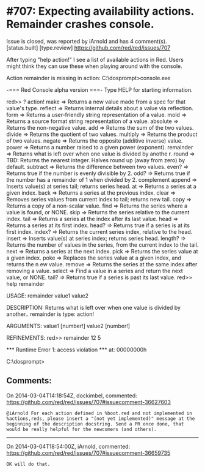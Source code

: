 
#707: Expecting availability actions. Remainder crashes console.
================================================================================
Issue is closed, was reported by iArnold and has 4 comment(s).
[status.built] [type.review]
<https://github.com/red/red/issues/707>

After typing "help action!" I see a list of available actions in Red.
Users might think they can use these when playing around with the console.

Action remainder is missing in action:
C:\dosprompt>console.exe

-=== Red Console alpha version ===-
Type HELP for starting information.

red>> ? action!
    make        => Returns a new value made from a spec for that value's type.
    reflect     => Returns internal details about a value via reflection.
    form        => Returns a user-friendly string representation of a value.
    mold        => Returns a source format string representation of a value.
    absolute    => Returns the non-negative value.
    add => Returns the sum of the two values.
    divide      => Returns the quotient of two values.
    multiply    => Returns the product of two values.
    negate      => Returns the opposite (additive inverse) value.
    power       => Returns a number raised to a given power (exponent).
    remainder   => Returns what is left over when one value is divided by anothe
r.
    round       => TBD: Returns the nearest integer. Halves round up (away from
zero) by default.
    subtract    => Returns the difference between two values.
    even?       => Returns true if the number is evenly divisible by 2.
    odd?        => Returns true if the number has a remainder of 1 when divided
by 2.
    complement
    append      => Inserts value(s) at series tail; returns series head.
    at  => Returns a series at a given index.
    back        => Returns a series at the previous index.
    clear       => Removes series values from current index to tail; returns new
 tail.
    copy        => Returns a copy of a non-scalar value.
    find        => Returns the series where a value is found, or NONE.
    skip        => Returns the series relative to the current index.
    tail        => Returns a series at the index after its last value.
    head        => Returns a series at its first index.
    head?       => Returns true if a series is at its first index.
    index?      => Returns the current series index, relative to the head.
    insert      => Inserts value(s) at series index; returns series head.
    length?     => Returns the number of values in the series, from the current
index to the tail.
    next        => Returns a series at the next index.
    pick        => Returns the series value at a given index.
    poke        => Replaces the series value at a given index, and returns the n
ew value.
    remove      => Returns the series at the same index after removing a value.
    select      => Find a value in a series and return the next value, or NONE.
    tail?       => Returns true if a series is past its last value.
red>> help remainder

USAGE:
    remainder value1 value2

DESCRIPTION:
    Returns what is left over when one value is divided by another..
    remainder is type: action!

ARGUMENTS:
    value1 [number!]
    value2 [number!]

REFINEMENTS:
red>> remainder 12 5

**\* Runtime Error 1: access violation
**\* at: 00000000h

C:\dosprompt>



Comments:
--------------------------------------------------------------------------------

On 2014-03-04T14:18:54Z, dockimbel, commented:
<https://github.com/red/red/issues/707#issuecomment-36627603>

    @iArnold For each action defined in %boot.red and not implemented in %actions,reds, please insert a "(not yet implemented)" message at the beginning of the description docstring. Send a PR once done, that would be really helpful for the newcomers (and others).

--------------------------------------------------------------------------------

On 2014-03-04T18:54:00Z, iArnold, commented:
<https://github.com/red/red/issues/707#issuecomment-36659735>

    OK will do that. 

